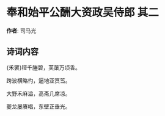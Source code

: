 # 奉和始平公酬大资政吴侍郎  其二

**作者**: 司马光

## 诗词内容

{禾罢}䅉千塍碧，芙蕖万顷香。

跨波横略彴，逼地亚筼筜。

大野禾麻溢，高斋几席凉。

夔龙屡赓唱，东壁正垂光。

